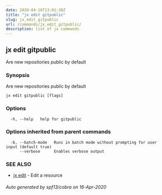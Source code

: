 ```yaml
---
date: 2020-04-16T13:01:38Z
title: "jx edit gitpublic"
slug: jx_edit_gitpublic
url: /commands/jx_edit_gitpublic/
description: list of jx commands
---
```

## jx edit gitpublic

Are new repositories public by default

### Synopsis

Are new repositories public by default

```
jx edit gitpublic [flags]
```

### Options

```
  -h, --help   help for gitpublic
```

### Options inherited from parent commands

```
  -b, --batch-mode   Runs in batch mode without prompting for user input (default true)
      --verbose      Enables verbose output
```

### SEE ALSO

* [jx edit](/commands/jx_edit/)	 - Edit a resource

###### Auto generated by spf13/cobra on 16-Apr-2020
